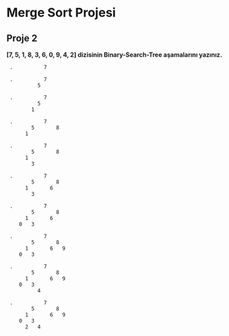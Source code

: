 # Merge Sort Projesi
## Proje 2

**[7, 5, 1, 8, 3, 6, 0, 9, 4, 2] dizisinin Binary-Search-Tree aşamalarını yazınız.**
```
 .          7
 
 .          7
          5
           
 .          7
          5
        1

 .          7
        5       8
      1

 .          7
        5       8
      1
        3

 .          7
        5       8
      1       6
        3

 .          7
        5       8
      1       6
    0   3
    
 .          7
        5       8
      1       6   9
    0   3
    
 .          7
        5       8
      1       6   9
    0   3
          4
          
 .          7
        5       8
      1       6   9
    0   3
      2   4
```


